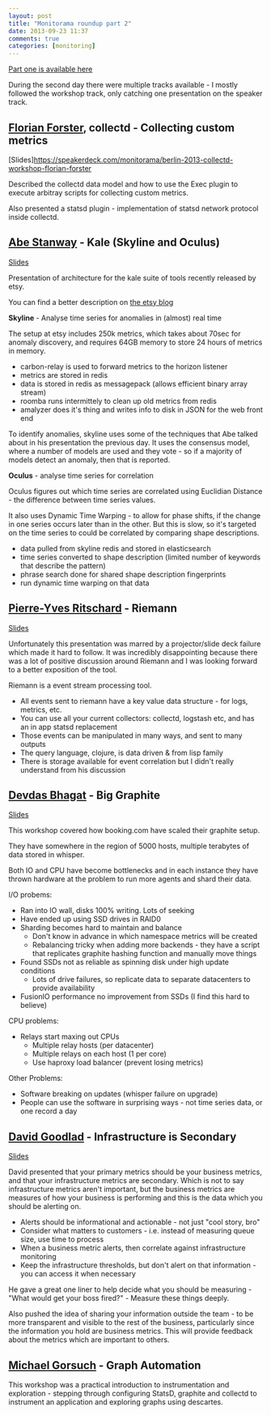 ```yaml
---
layout: post
title: "Monitorama roundup part 2"
date: 2013-09-23 11:37
comments: true
categories: [monitoring]
---
```


[Part one is available here](http://johan.org.uk/sysadmin/blog/2013/09/20/monitorama-roundup-part-1/)

During the second day there were multiple tracks available - I mostly followed the workshop track, only catching one presentation on the speaker track.



##  [Florian Forster](https://twitter.com/flocto), collectd - Collecting custom metrics ##

[Slides]https://speakerdeck.com/monitorama/berlin-2013-collectd-workshop-florian-forster

Described the collectd data model and how to use the Exec plugin to execute arbitray scripts for collecting custom metrics.

Also presented a statsd plugin - implementation of statsd network protocol inside collectd.


## [Abe Stanway](https://www.twitter.com/abestanway) - Kale (Skyline and Oculus) ##

[Slides](https://speakerdeck.com/monitorama/berlin-2013-kale-workshop-abe-stanway)

Presentation of architecture for the kale suite of tools recently released by etsy. 

You can find a better description on [the etsy blog](http://codeascraft.com/2013/06/11/introducing-kale/)


**Skyline** - Analyse time series for anomalies in (almost) real time

The setup at etsy includes 250k metrics, which takes about 70sec for anomaly discovery, and requires 64GB memory to store 24 hours of metrics in memory.

- carbon-relay is used to forward metrics to the horizon listener
- metrics are stored in redis
- data is stored in redis as messagepack (allows efficient binary array stream)
- roomba runs intermittely to clean up old metrics from redis 
- amalyzer does it's thing and writes info to disk in JSON for the web front end

To identify anomalies, skyline uses some of the techniques that Abe talked about in his presentation the previous day. It uses the consensus model, where a number of models are used and they vote - so if a majority of models detect an anomaly, then that is reported.

**Oculus** - analyse time series for correlation

Oculus figures out which time series are correlated using Euclidian Distance - the difference between time series values.

It also uses Dynamic Time Warping - to allow for phase shifts, if the change in one series occurs later than in the other. But this is slow, so it's targeted on the time series to could be correlated by comparing shape descriptions.

- data pulled from skyline redis and stored in elasticsearch
- time series converted to shape description (limited number of keywords that describe the pattern)
- phrase search done for shared shape description fingerprints
- run dynamic time warping on that data



## [Pierre-Yves Ritschard](https://twitter.com/pyr) - Riemann ##

[Slides](https://speakerdeck.com/monitorama/berlin-2013-riemann-workshop-pierre-yves-ritschard)

Unfortunately this presentation was marred by a projector/slide deck failure which made it hard to follow. It was incredibly disappointing because there was a lot of positive discussion around Riemann and I was looking forward to a better exposition of the tool.

Riemann is a event stream processing tool.

- All events sent to riemann have a key value data structure - for logs, metrics, etc.
- You can use all your current collectors: collectd, logstash etc, and has an in app statsd replacement
- Those events can be manipulated in many ways, and sent to many outputs
- The query language, clojure, is data driven & from lisp family
- There is storage available for event correlation but I didn't really understand from his discussion


## [Devdas Bhagat](https://twitter.com/f3ew) - Big Graphite ##

[Slides](https://speakerdeck.com/monitorama/berlin-2013-big-graphite-workshop-devdas-bhagat)

This workshop covered how booking.com have scaled their graphite setup.

They have somewhere in the region of 5000 hosts, multiple terabytes of data stored in whisper.

Both IO and CPU have become bottlenecks and in each instance they have thrown hardware at the problem to run more agents and shard their data.

I/O probems:

- Ran into IO wall, disks 100% writing. Lots of seeking
- Have ended up using SSD drives in RAID0
- Sharding becomes hard to maintain and balance 
  - Don't know in advance in which namespace metrics will be created
  - Rebalancing tricky when adding more backends - they have a script that replicates graphite hashing function and manually move things
- Found SSDs not as reliable as spinning disk under high update conditions
  - Lots of drive failures, so replicate data to separate datacenters to provide availability
- FusionIO performance no improvement from SSDs (I find this hard to believe)

CPU problems:

- Relays start maxing out CPUs
   - Multiple relay hosts (per datacenter)
   - Multiple relays on each host (1 per core)
   - Use haproxy load balancer (prevent losing metrics)

Other Problems:

- Software breaking on updates (whisper failure on upgrade)
- People can use the software in surprising ways - not time series data, or one record a day


## [David Goodlad](https://twitter.com/michaelgorsuch) - Infrastructure is Secondary ##

[Slides](https://speakerdeck.com/monitorama/berlin-2013-session-david-goodlad)

David presented that your primary metrics should be your business metrics, and that your infrastructure metrics are secondary. Which is not to say infrastructure metrics aren't important, but the business metrics are measures of how your business is performing and this is the data which you should be alerting on. 

- Alerts should be informational and actionable - not just "cool story, bro"
- Consider what matters to customers - i.e. instead of measuring queue size, use time to process
- When a business metric alerts, then correlate against infrastructure monitoring
- Keep the infrastructure thresholds, but don't alert on that information - you can access it when necessary

He gave a great one liner to help decide what you should be measuring - "What would get your boss fired?" - Measure these things deeply.

Also pushed the idea of sharing your information outside the team - to be more transparent and visible to the rest of the business, particularly since the information you hold are business metrics. This will provide feedback about the metrics which are important to others.


## [Michael Gorsuch](https://twitter.com/michaelgorsuch) - Graph Automation ##

This workshop was a practical introduction to instrumentation and exploration - stepping through configuring StatsD, graphite and collectd to instrument an application and exploring graphs using descartes.




